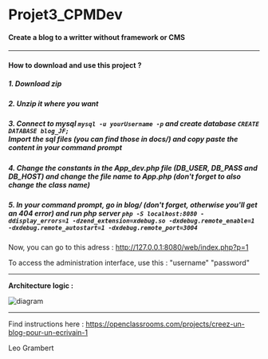 # Projet3_CPMDev

<h4>Create a blog to a writter without framework or CMS</h4>

<hr>

<h4>How to download and use this project ?</h4>

<h5>1. Download zip</h5>
<h5>2. Unzip it where you want</h5>
<h5>3. Connect to mysql <code>mysql -u yourUsername -p</code> and create database <code>CREATE DATABASE blog_JF;</code>
<br>Import the sql files (you can find those in docs/) and copy paste the content in your command prompt</h5>
<h5>4. Change the constants in the App_dev.php file (DB_USER, DB_PASS and DB_HOST) and change the file name to App.php (don't forget to also change the class name)</h5>
<h5>5. In your command prompt, go in blog/ (don't forget, otherwise you'll get an 404 error) and run php server <code>php -S localhost:8080 -ddisplay_errors=1 -dzend_extension=xdebug.so -dxdebug.remote_enable=1 -dxdebug.remote_autostart=1 -dxdebug.remote_port=3004</code></h5>

Now, you can go to this adress : http://127.0.0.1:8080/web/index.php?p=1

To access the administration interface, use this : "username" "password"

<hr>

<strong>Architecture logic :</strong>

![diagram](https://github.com/LeoGrambert/projet3_CPMDev/blob/master/docs/logique_mvc.png?raw=true)

<hr>

Find instructions here : https://openclassrooms.com/projects/creez-un-blog-pour-un-ecrivain-1

Leo Grambert

